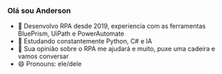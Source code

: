 ### Olá sou Anderson

- 🔭 Desenvolvo RPA desde 2019, experiencia com as ferramentas BluePrism, UiPath e PowerAutomate
- 🌱 Estudando constantemente Python, C# e IA
- 💬 Sua opinião sobre o RPA me ajudará e muito, puxe uma cadeira e vamos conversar
- 😄 Pronouns: ele/dele


